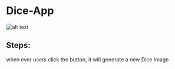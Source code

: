 # Dice-App

![alt text](https://shaiksalmankhan.github.io/cv/images/1.gif)

Steps:
-----

when ever users click the button, it will generate a new Dice Image

